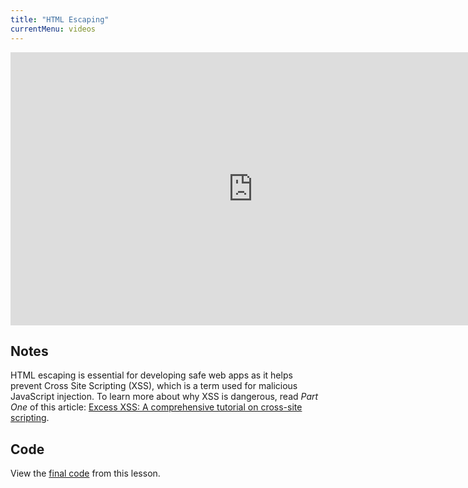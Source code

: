 ```yaml
---
title: "HTML Escaping"
currentMenu: videos
---
```


<div class="youtube-wrapper"><iframe width="776" height="437" src="https://www.youtube-nocookie.com/embed/JhI7dEed1aE?rel=0" frameborder="0" allowfullscreen></iframe></div>

## Notes

HTML escaping is essential for developing safe web apps as it helps prevent Cross Site Scripting (XSS), which is a term used for malicious JavaScript injection. To learn more about why XSS is dangerous, read *Part One* of this article: [Excess XSS: A comprehensive tutorial on cross-site scripting](https://excess-xss.com/). 

## Code

View the [final code](https://github.com/LaunchCodeEducation/hello-flask/blob/204be97ccd6b9e3399efd95df896f3b2bd6cad78/main.py) from this lesson.
